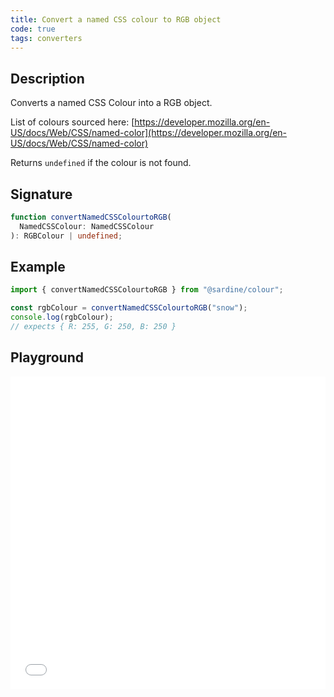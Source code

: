 ```yaml
---
title: Convert a named CSS colour to RGB object
code: true
tags: converters
---
```


## Description

Converts a named CSS Colour into a RGB object.

List of colours sourced here:
[https://developer.mozilla.org/en-US/docs/Web/CSS/named-color](https://developer.mozilla.org/en-US/docs/Web/CSS/named-color)

Returns `undefined` if the colour is not found.

## Signature

```typescript
function convertNamedCSSColourtoRGB(
  NamedCSSColour: NamedCSSColour
): RGBColour | undefined;
```

## Example

```javascript
import { convertNamedCSSColourtoRGB } from "@sardine/colour";

const rgbColour = convertNamedCSSColourtoRGB("snow");
console.log(rgbColour);
// expects { R: 255, G: 250, B: 250 }
```

## Playground

<iframe src="/playground/convertNamedCSSColourtoRGB" title="convertNamedCSSColourtoRGB" width="100%" height="500px" style="border:0; overflow:hidden;" sandbox="allow-scripts allow-same-origin"></iframe>
